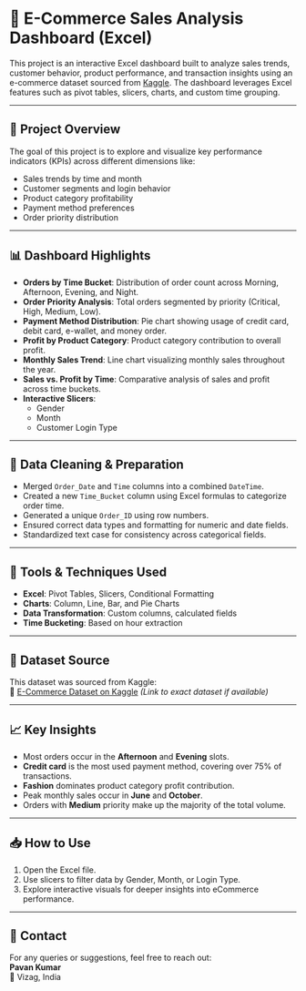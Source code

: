 # 🛒 E-Commerce Sales Analysis Dashboard (Excel)

This project is an interactive Excel dashboard built to analyze sales trends, customer behavior, product performance, and transaction insights using an e-commerce dataset sourced from [Kaggle](https://www.kaggle.com/). The dashboard leverages Excel features such as pivot tables, slicers, charts, and custom time grouping.

---

## 📌 Project Overview

The goal of this project is to explore and visualize key performance indicators (KPIs) across different dimensions like:

- Sales trends by time and month
- Customer segments and login behavior
- Product category profitability
- Payment method preferences
- Order priority distribution

---

## 📊 Dashboard Highlights

- **Orders by Time Bucket**: Distribution of order count across Morning, Afternoon, Evening, and Night.
- **Order Priority Analysis**: Total orders segmented by priority (Critical, High, Medium, Low).
- **Payment Method Distribution**: Pie chart showing usage of credit card, debit card, e-wallet, and money order.
- **Profit by Product Category**: Product category contribution to overall profit.
- **Monthly Sales Trend**: Line chart visualizing monthly sales throughout the year.
- **Sales vs. Profit by Time**: Comparative analysis of sales and profit across time buckets.
- **Interactive Slicers**:
  - Gender
  - Month
  - Customer Login Type

---

## 🧹 Data Cleaning & Preparation

- Merged `Order_Date` and `Time` columns into a combined `DateTime`.
- Created a new `Time_Bucket` column using Excel formulas to categorize order time.
- Generated a unique `Order_ID` using row numbers.
- Ensured correct data types and formatting for numeric and date fields.
- Standardized text case for consistency across categorical fields.

---

## 🔧 Tools & Techniques Used

- **Excel**: Pivot Tables, Slicers, Conditional Formatting
- **Charts**: Column, Line, Bar, and Pie Charts
- **Data Transformation**: Custom columns, calculated fields
- **Time Bucketing**: Based on hour extraction

---

## 📂 Dataset Source

This dataset was sourced from Kaggle:  
🔗 [E-Commerce Dataset on Kaggle](https://www.kaggle.com/) *(Link to exact dataset if available)*

---

## 📈 Key Insights

- Most orders occur in the **Afternoon** and **Evening** slots.
- **Credit card** is the most used payment method, covering over 75% of transactions.
- **Fashion** dominates product category profit contribution.
- Peak monthly sales occur in **June** and **October**.
- Orders with **Medium** priority make up the majority of the total volume.

---

## 📥 How to Use

1. Open the Excel file.
2. Use slicers to filter data by Gender, Month, or Login Type.
3. Explore interactive visuals for deeper insights into eCommerce performance.

---

## 📧 Contact

For any queries or suggestions, feel free to reach out:  
**Pavan Kumar**  
📍 Vizag, India  


